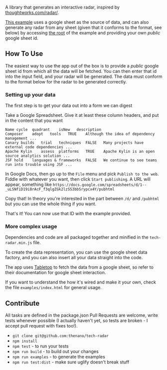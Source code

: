 A library that generates an interactive radar, inspired by [thoughtworks.com/radar/](http://thoughtworks.com/radar/).

[This example](https://thenano.github.io/tech-radar/?sheetId=1--_uLSNfiD19i8rAcF_f3qlgZGk2lzSS3bbSrypcx4Y) uses a google sheet as the source of data, and can also generate any radar from any sheet (given that it conforms to the format, see below) by accessing [the root](https://thenano.github.io/tech-radar/) of the example and providing your own *public* google sheet id.

## How To Use

The easiest way to use the app out of the box is to provide a *public* google sheet id from which all the data will be fetched. You can then enter that id into the input field, and your radar will be generated. The data must conform to the format below for the radar to be generated correctly.

### Setting up your data

The first step is to get your data out into a form we can digest

Take a Google Spreadsheet. Give it at least these column headers, and put in the content that you want

    Name cycle	quadrant	isNew	description
	Composer	adopt	tools	TRUE	Although the idea of dependency management ...
	Canary builds	trial	techniques	FALSE	Many projects have external code dependencies ...
	Apache Kylin	assess	platforms	TRUE	Apache Kylin is an open source analytics solution ...
	JSF	hold	languages & frameworks	FALSE	We continue to see teams run into trouble using JSF ...

In Google Docs, then go up to the `File` menu and pick `Publish to the web`. Fiddle with whatever you want, then click `Start publishing`. A URL will appear, something like `https://docs.google.com/spreadsheets/d/1--_uLSNfiD19i8rAcF_f3qlgZGk2lzSS3bbSrypcx4Y/pubhtml`

Copy that! In theory you're interested in the part between `/d/` and `/pubhtml` but you can use the whole thing if you want.

That's it! You can now use that ID with the example provided.

### More complex usage

Dependencies and code are all packaged together and minified in the `tech-radar.min.js` file.

To create the data representation, you can use the google sheet data factory, and you can also insert all your data straight into the code.

The app uses [Tabletop](https://github.com/jsoma/tabletop) to fetch the data from a google sheet, so refer to their documentation for google sheet interaction.

If you want to understand the how it's wired and make it your own, check the file `examples/index.html` for general usage.

## Contribute

All tasks are defined in the package.json
Pull Requests are welcome, write tests whenever possible (I actually haven't yet, so tests are broken - I accept pull request with fixes too!).

- `git clone git@github.com:thenano/tech-radar`
- `npm install`
- `npm test` - to run your tests
- `npm run build` - to build out your changes
- `npm run examples` - to generate the examples
- `npm run test:dist` - make sure uglify doesn't break stuff
